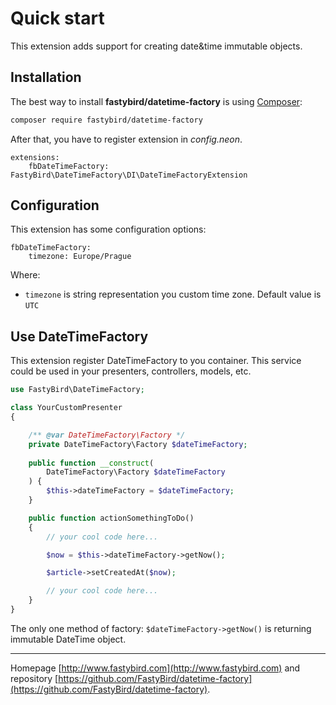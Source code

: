 # Quick start

This extension adds support for creating date&time immutable objects.

## Installation

The best way to install **fastybird/datetime-factory** is using [Composer](http://getcomposer.org/):

```sh
composer require fastybird/datetime-factory
```

After that, you have to register extension in *config.neon*.

```neon
extensions:
    fbDateTimeFactory: FastyBird\DateTimeFactory\DI\DateTimeFactoryExtension
```

## Configuration

This extension has some configuration options:

```neon
fbDateTimeFactory:
    timezone: Europe/Prague
```

Where:

- `timezone` is string representation you custom time zone. Default value is `UTC`

## Use DateTimeFactory

This extension register DateTimeFactory to you container. This service could be used in your presenters, controllers,
models, etc.

```php
use FastyBird\DateTimeFactory;

class YourCustomPresenter
{

    /** @var DateTimeFactory\Factory */
    private DateTimeFactory\Factory $dateTimeFactory;
    
    public function __construct(
        DateTimeFactory\Factory $dateTimeFactory
    ) {
        $this->dateTimeFactory = $dateTimeFactory;
    }

    public function actionSomethingToDo()
    {
        // your cool code here...

        $now = $this->dateTimeFactory->getNow();

        $article->setCreatedAt($now);

        // your cool code here...
    }
}
```

The only one method of factory: `$dateTimeFactory->getNow()` is returning immutable DateTime object.

***
Homepage [http://www.fastybird.com](http://www.fastybird.com) and
repository [https://github.com/FastyBird/datetime-factory](https://github.com/FastyBird/datetime-factory).
